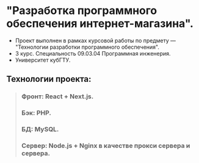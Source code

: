 # "Разработка программного обеспечения интернет-магазина".
- Проект выполнен в рамках курсовой работы по предмету — "Технологии разработки программного обеспечения".
- 3 курс. Специальность 09.03.04 Программная инженерия.
- Университет кубГТУ. 
  
## Технологии проекта:
  > ### Фронт: React + Next.js.
  > ### Бэк: PHP.
  > ### БД: MySQL.
  > ### Сервер: Node.js + Nginx в качестве прокси сервера и сервера.
